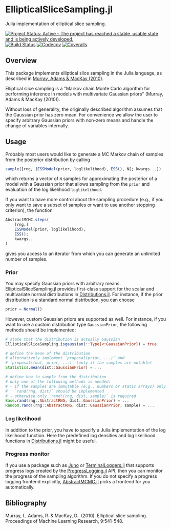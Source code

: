 # EllipticalSliceSampling.jl

Julia implementation of elliptical slice sampling.

[![Project Status: Active – The project has reached a stable, usable state and is being actively developed.](https://www.repostatus.org/badges/latest/active.svg)](https://www.repostatus.org/#active)
[![Build Status](https://github.com/TuringLang/EllipticalSliceSampling.jl/workflows/CI/badge.svg?branch=master)](https://github.com/TuringLang/EllipticalSliceSampling.jl/actions?query=workflow%3ACI%20branch%3Amaster)
[![Codecov](https://codecov.io/gh/TuringLang/EllipticalSliceSampling.jl/branch/master/graph/badge.svg)](https://codecov.io/gh/TuringLang/EllipticalSliceSampling.jl)
[![Coveralls](https://coveralls.io/repos/github/TuringLang/EllipticalSliceSampling.jl/badge.svg?branch=master)](https://coveralls.io/github/TuringLang/EllipticalSliceSampling.jl?branch=master)

## Overview

This package implements elliptical slice sampling in the Julia language, as described in
[Murray, Adams & MacKay (2010)](http://proceedings.mlr.press/v9/murray10a/murray10a.pdf).

Elliptical slice sampling is a "Markov chain Monte Carlo algorithm for performing
inference in models with multivariate Gaussian priors" (Murray, Adams & MacKay (2010)).

Without loss of generality, the originally described algorithm assumes that the Gaussian
prior has zero mean. For convenience we allow the user to specify arbitrary Gaussian
priors with non-zero means and handle the change of variables internally.

## Usage

Probably most users would like to generate a MC Markov chain of samples from
the posterior distribution by calling
```julia
sample([rng, ]ESSModel(prior, loglikelihood), ESS(), N[; kwargs...])
```
which returns a vector of `N` samples for approximating the posterior of
a model with a Gaussian prior that allows sampling from the `prior` and
evaluation of the log likelihood `loglikelihood`.

If you want to have more control about the sampling procedure (e.g., if you
only want to save a subset of samples or want to use another stopping
criterion), the function
```julia
AbstractMCMC.steps(
    [rng,]
    ESSModel(prior, loglikelihood),
    ESS();
    kwargs...
)
```
gives you access to an iterator from which you can generate an unlimited
number of samples.

### Prior

You may specify Gaussian priors with arbitrary means. EllipticalSliceSampling.jl
provides first-class support for the scalar and multivariate normal distributions
in [Distributions.jl](https://github.com/JuliaStats/Distributions.jl). For
instance, if the prior distribution is a standard normal distribution, you can
choose
```julia
prior = Normal()
```

However, custom Gaussian priors are supported as well. For instance, if you want to
use a custom distribution type `GaussianPrior`, the following methods should be
implemented:
```julia
# state that the distribution is actually Gaussian
EllipticalSliceSampling.isgaussian(::Type{<:GaussianPrior}) = true

# define the mean of the distribution
# alternatively implement `proposal(prior, ...)` and
# `proposal!(out, prior, ...)` (only if the samples are mutable)
Statistics.mean(dist::GaussianPrior) = ...

# define how to sample from the distribution
# only one of the following methods is needed:
# - if the samples are immutable (e.g., numbers or static arrays) only
#   `rand(rng, dist)` should be implemented
# - otherwise only `rand!(rng, dist, sample)` is required
Base.rand(rng::AbstractRNG, dist::GaussianPrior) = ...
Random.rand!(rng::AbstractRNG, dist::GaussianPrior, sample) = ...
```

### Log likelihood

In addition to the prior, you have to specify a Julia implementation of
the log likelihood function. Here the predefined log densities and log
likelihood functions in
[Distributions.jl](https://github.com/JuliaStats/Distributions.jl) might
be useful.

### Progress monitor

If you use a package such as [Juno](https://junolab.org/) or
[TerminalLoggers.jl](https://github.com/c42f/TerminalLoggers.jl) that supports
progress logs created by the
[ProgressLogging.jl](https://github.com/JunoLab/ProgressLogging.jl) API, then you can
monitor the progress of the sampling algorithm. If you do not specify a progress
logging frontend explicitly,
[AbstractMCMC.jl](https://github.com/TuringLang/AbstractMCMC.jl) picks a frontend
for you automatically.

## Bibliography

Murray, I., Adams, R. & MacKay, D.. (2010). Elliptical slice sampling. Proceedings of Machine Learning Research, 9:541-548.
